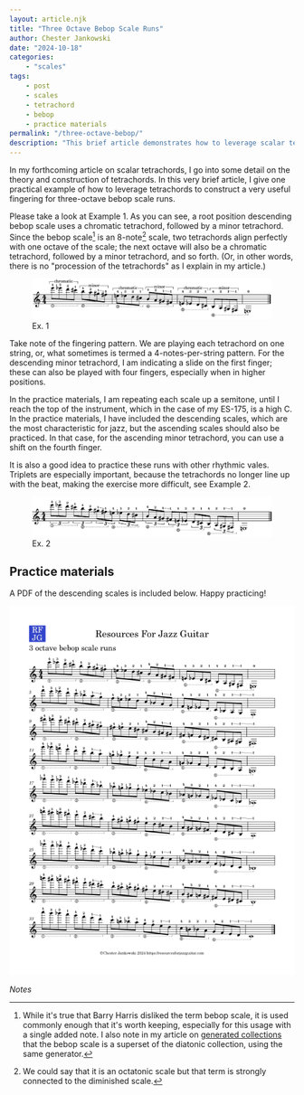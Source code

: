 ```yaml
---
layout: article.njk
title: "Three Octave Bebop Scale Runs"
author: Chester Jankowski
date: "2024-10-18"
categories:
    - "scales"
tags:
    - post
    - scales
    - tetrachord
    - bebop
    - practice materials
permalink: "/three-octave-bebop/"
description: "This brief article demonstrates how to leverage scalar tetrachords to construct a useful fingering pattern for three-octave runs of the bebop scale. The article includes a PDF of practice materials."
---
```


In my forthcoming article on scalar tetrachords, I go into some detail on the theory and construction of tetrachords. In this very brief article, I give one practical example of how to leverage tetrachords to construct a very useful fingering for three-octave bebop scale runs.

Please take a look at Example 1. As you can see, a root position descending bebop scale uses a chromatic tetrachord, followed by a minor tetrachord. Since the bebop scale[^1] is an 8-note[^2] scale, two tetrachords align perfectly with one octave of the scale; the next octave will also be a chromatic tetrachord, followed by a minor tetrachord, and so forth. (Or, in other words, there is no "procession of the tetrachords" as I explain in my article.) 

<figure><img src="bebop-tetrachords.png" alt="3 octaves of the bebop scale, with tetrachords labeled."><figcaption></figcaption>Ex. 1</figure>

Take note of the fingering pattern. We are playing each tetrachord on one string, or, what sometimes is termed a 4-notes-per-string pattern. For the descending minor tetrachord, I am indicating a slide on the first finger; these can also be played with four fingers, especially when in higher positions.

In the practice materials, I am repeating each scale up a semitone, until I reach the top of the instrument, which in the case of my ES-175, is a high C. In the practice materials, I have included the descending scales, which are the most characteristic for jazz, but the ascending scales should also be practiced. In that case, for the ascending minor tetrachord, you can use a shift on the fourth finger.

It is also a good idea to practice these runs with other rhythmic vales. Triplets are especially important, because the tetrachords no longer line up with the beat, making the exercise more difficult, see Example 2.

<figure><img src="in-triplets.png" alt="3 octaves of the bebop scale in triplets."><figcaption></figcaption>Ex. 2</figure>

## Practice materials

A PDF of the descending scales is included below. Happy practicing!

<a href="/assets/RFJG-3-octave-bebop.pdf"><img class="img-small" alt="PDF tumbnail" src="RFJG-3-octave-bebop.png" max-width="25%"></a>

*Notes*

[^1]:While it's true that Barry Harris disliked the term bebop scale, it is used commonly enough that it's worth keeping, especially for this usage with a single added note. I also note in my article on [generated collections](/generated-collections) that the bebop scale is a superset of the diatonic collection, using the same generator.
[^2]:We could say that it is an octatonic scale but that term is strongly connected to the diminished scale.